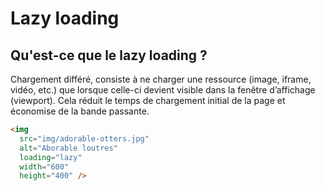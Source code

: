 # Lazy loading

## Qu'est-ce que le lazy loading ?

Chargement différé, consiste à ne charger une ressource (image, iframe, vidéo, etc.) que lorsque celle-ci devient visible dans la fenêtre d’affichage (viewport). Cela réduit le temps de chargement initial de la page et économise de la bande passante.

```html [4]
<img 
  src="img/adorable-otters.jpg" 
  alt="Aborable loutres" 
  loading="lazy"
  width="600" 
  height="400" />
```

<!-- .element: class="fragment" data-fragment-index="1"-->
